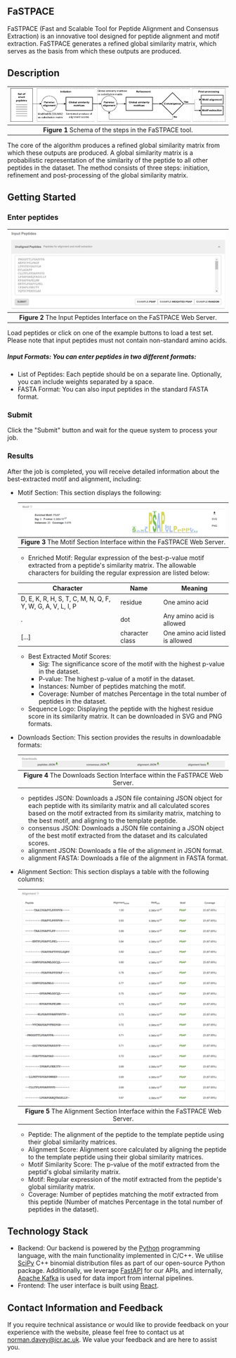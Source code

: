 ## FaSTPACE
FaSTPACE (Fast and Scalable Tool for Peptide Alignment and Consensus Extraction) is an innovative tool designed for peptide alignment and motif extraction. FaSTPACE generates a refined global similarity matrix, which serves as the basis from which these outputs are produced.

## Description

| ![FaSTPACE algorithm](https://raw.githubusercontent.com/hkotb/fastpace/master/img/algorithm.png) |
|:--:|
| **Figure 1** Schema of the steps in the FaSTPACE tool. |

The core of the algorithm produces a refined global similarity matrix from which these outputs are produced. A global similarity matrix is a probabilistic representation of the similarity of the peptide to all other peptides in the dataset. The method consists of three steps: initiation, refinement and post-processing of the global similarity matrix.

## Getting Started

### Enter peptides

| ![input](https://raw.githubusercontent.com/hkotb/fastpace/master/img/input.png) |
|:--:|
| **Figure 2** The Input Peptides Interface on the FaSTPACE Web Server. |

Load peptides or click on one of the example buttons to load a test set. Please note that input peptides must not contain non-standard amino acids.

##### Input Formats: You can enter peptides in two different formats:

- List of Peptides: Each peptide should be on a separate line. Optionally, you can include weights separated by a space.
- FASTA Format: You can also input peptides in the standard FASTA format.

### Submit
Click the "Submit" button and wait for the queue system to process your job.

### Results
After the job is completed, you will receive detailed information about the best-extracted motif and alignment, including:

- Motif Section: This section displays the following:
  
    <table align="center">
    <thead>
    <tr>
    <th align="center"><a target="_blank" rel="noopener noreferrer nofollow" href="https://raw.githubusercontent.com/hkotb/fastpace/master/img/motif.png"><img align="center" src="https://raw.githubusercontent.com/hkotb/fastpace/master/img/motif.png"></a></th>
    </tr>
    </thead>
    <tbody>
    <tr>
    <td align="center"><strong>Figure 3</strong> The Motif Section Interface within the FaSTPACE Web Server.</td>
    </tr>
    </tbody>
    </table>

    - Enriched Motif: Regular expression of the best-p-value motif extracted from a peptide's similarity matrix. The allowable characters for building the regular expression are listed below:
    <table align="center">
    <thead>
    <tr>
    <th align="center">Character</th><th align="center">Name</th><th align="center">Meaning</th>
    </tr>
    </thead>
    <tbody>
    <tr>
    <td>D, E, K, R, H, S, T, C, M, N, Q, F, Y, W, G, A, V, L, I, P</td><td>residue</td><td>One amino acid</td>
    </tr>
    <tr>
    <td>.</td><td>dot</td><td>Any amino acid is allowed</td>
    </tr>
    <tr>
    <td>[...]</td><td>character class</td><td>One amino acid listed is allowed</td>
    </tr>
    </tbody>
    </table>
    
    - Best Extracted Motif Scores: 
        - Sig: The significance score of the motif with the highest p-value in the dataset.
        - P-value: The highest p-value of a motif in the dataset.
        - Instances: Number of peptides matching the motif.
        - Coverage:  Number of matches Percentage in the total number of peptides in the dataset.
    - Sequence Logo: Displaying the peptide with the highest residue score in its similarity matrix. It can be downloaded in SVG and PNG formats.

- Downloads Section: This section provides the results in downloadable formats:

    <table align="center">
    <thead>
    <tr>
    <th align="center"><a target="_blank" rel="noopener noreferrer nofollow" href="https://raw.githubusercontent.com/hkotb/fastpace/master/img/downloads.png"><img align="center" src="https://raw.githubusercontent.com/hkotb/fastpace/master/img/downloads.png"></a></th>
    </tr>
    </thead>
    <tbody>
    <tr>
    <td align="center"><strong>Figure 4</strong> The Downloads Section Interface within the FaSTPACE Web Server.</td>
    </tr>
    </tbody>
    </table>

  - peptides JSON: Downloads a JSON file containing JSON object for each peptide with its similarity matrix and all calculated scores based on the motif extracted from its similarity matrix, matching to the best motif, and aligning to the template peptide.
  - consensus JSON: Downloads a JSON file containing a JSON object of the best motif extracted from the dataset and its calculated scores.
  - alignment JSON: Downloads a file of the alignment in JSON format.
  - alignment FASTA: Downloads a file of the alignment in FASTA format.

- Alignment Section: This section displays a table with the following columns:
  
    <table align="center">
    <thead>
    <tr>
    <th align="center"><a target="_blank" rel="noopener noreferrer nofollow" href="https://raw.githubusercontent.com/hkotb/fastpace/master/img/alignment.png"><img align="center" src="https://raw.githubusercontent.com/hkotb/fastpace/master/img/alignment.png"></a></th>
    </tr>
    </thead>
    <tbody>
    <tr>
    <td align="center"><strong>Figure 5</strong> The Alignment Section Interface within the FaSTPACE Web Server.</td>
    </tr>
    </tbody>
    </table>

    - Peptide: The alignment of the peptide to the template peptide using their global similarity matrices.
    - Alignment Score: Alignment score calculated by aligning the peptide to the template peptide using their global similarity matrices.
    - Motif Similarity Score: The p-value of the motif extracted from the peptid's global similarity matrix.
    - Motif: Regular expression of the motif extracted from the peptide's global similarity matrix.
    - Coverage: Number of peptides matching the motif extracted from this peptide (Number of matches Percentage in the total number of peptides in the dataset).

## Technology Stack
- Backend: Our backend is powered by the [Python](https://www.python.org/) programming language, with the main functionality implemented in C/C++. We utilise [SciPy](https://scipy.org/) C++ binomial distribution files as part of our open-source Python package. Additionally, we leverage [FastAPI](https://fastapi.tiangolo.com/) for our APIs, and internally, [Apache Kafka](https://kafka.apache.org/) is used for data import from internal pipelines.
- Frontend: The user interface is built using [React](https://react.dev/).

## Contact Information and Feedback
If you require technical assistance or would like to provide feedback on your experience with the website, please feel free to contact us at norman.davey@icr.ac.uk. We value your feedback and are here to assist you.
